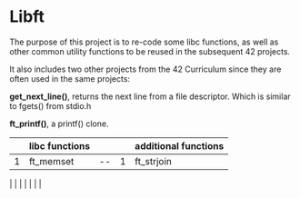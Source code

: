 # Libft
The purpose of this project is to re-code some libc functions, as well as other common utility functions to be reused in the subsequent 42 projects.

It also includes two other projects from the 42 Curriculum since they are often used in the same projects:

**get_next_line()**, returns the next line from a file descriptor. Which is similar to fgets() from stdio.h

**ft_printf()**, a printf() clone.
	
||libc functions|||additional functions|
|---|---	   |---|---|---|
|1|ft_memset	   |--|1|ft_strjoin|

|
|
|
|
|
|
|
